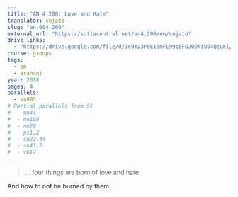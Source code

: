 ```yaml
---
title: "AN 4.200: Love and Hate"
translator: sujato
slug: "an.004.200"
external_url: "https://suttacentral.net/an4.200/en/sujato"
drive_links:
  - "https://drive.google.com/file/d/1e9Y23r0EIdmFL99q5FOJODNiUJ4QcuKl/view?usp=drivesdk"
course: groups
tags:
  - an
  - arahant
year: 2018
pages: 4
parallels:
  - sa985
# Partial parallels from SC
#  - mn44
#  - mn109
#  - ne20
#  - ps1.2
#  - sn22.44
#  - sn41.3
#  - vb17
---
```


> … four things are born of love and hate

And how to not be burned by them.

